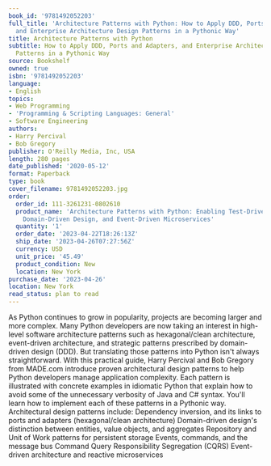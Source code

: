 ```yaml
---
book_id: '9781492052203'
full_title: 'Architecture Patterns with Python: How to Apply DDD, Ports and Adapters,
  and Enterprise Architecture Design Patterns in a Pythonic Way'
title: Architecture Patterns with Python
subtitle: How to Apply DDD, Ports and Adapters, and Enterprise Architecture Design
  Patterns in a Pythonic Way
source: Bookshelf
owned: true
isbn: '9781492052203'
language:
- English
topics:
- Web Programming
- 'Programming & Scripting Languages: General'
- Software Engineering
authors:
- Harry Percival
- Bob Gregory
publisher: O'Reilly Media, Inc, USA
length: 280 pages
date_published: '2020-05-12'
format: Paperback
type: book
cover_filename: 9781492052203.jpg
order:
  order_id: 111-3261231-0802610
  product_name: 'Architecture Patterns with Python: Enabling Test-Driven Development,
    Domain-Driven Design, and Event-Driven Microservices'
  quantity: '1'
  order_date: '2023-04-22T18:26:13Z'
  ship_date: '2023-04-26T07:27:56Z'
  currency: USD
  unit_price: '45.49'
  product_condition: New
  location: New York
purchase_date: '2023-04-26'
location: New York
read_status: plan to read
---
```

As Python continues to grow in popularity, projects are becoming larger and more complex. Many Python developers are now taking an interest in high-level software architecture patterns such as hexagonal/clean architecture, event-driven architecture, and strategic patterns prescribed by domain-driven design (DDD). But translating those patterns into Python isn't always straightforward.
With this practical guide, Harry Percival and Bob Gregory from MADE.com introduce proven architectural design patterns to help Python developers manage application complexity. Each pattern is illustrated with concrete examples in idiomatic Python that explain how to avoid some of the unnecessary verbosity of Java and C# syntax. You'll learn how to implement each of these patterns in a Pythonic way.
Architectural design patterns include:
Dependency inversion, and its links to ports and adapters (hexagonal/clean architecture)
Domain-driven design's distinction between entities, value objects, and aggregates
Repository and Unit of Work patterns for persistent storage
Events, commands, and the message bus
Command Query Responsibility Segregation (CQRS)
Event-driven architecture and reactive microservices
